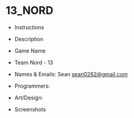 # 13_NORD

* Instructions

* Description

* Game Name

* Team Nord - 13

* Names & Emails: Sean <sean0262@gmail.com>

* Programmers: 

* Art/Design: 

* Screenshots
